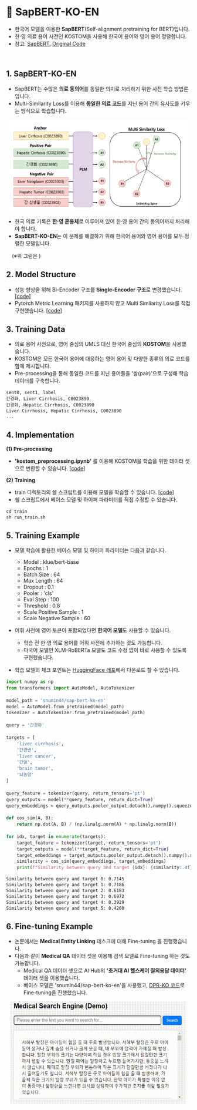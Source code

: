 # 🍊 SapBERT-KO-EN

- 한국어 모델을 이용한 **SapBERT**(Self-alignment pretraining for BERT)입니다.
- 한·영 의료 용어 사전인 KOSTOM을 사용해 한국어 용어와 영어 용어 정렬합니다.
- 참고: [SapBERT](https://aclanthology.org/2021.naacl-main.334.pdf), [Original Code](https://github.com/cambridgeltl/sapbert) 

&nbsp;

## 1. SapBERT-KO-EN

- SapBERT는 수많은 **의료 동의어**를 동일한 의미로 처리하기 위한 사전 학습 방법론입니다.
- Multi-Similarity Loss를 이용해 **동일한 의료 코드**를 지닌 용어 간의 유사도를 키우는 방식으로 학습합니다.

<p align="center">
<img src="sapbert_ko_en.PNG" alt="example image" width="500" height="250"/>
</p>

- 한국 의료 기록은 **한·영 혼용체**로 이루어져 있어 한·영 용어 간의 동의어까지 처리해야 합니다.  
- **SapBERT-KO-EN**는 이 문제를 해결하기 위해 한국어 용어와 영어 용어를 모두 정렬한 모델입니다.  

&nbsp;&nbsp;&nbsp;&nbsp;(※위 그림은 )

## 2. Model Structure

- 성능 향상을 위해 Bi-Encoder 구조를 **Single-Encoder 구조**로 변경했습니다. [\[code\]](https://github.com/snumin44/SapBERT-KO-EN/blob/main/src/model.py)
- Pytorch Metric Learning 패키지를 사용하지 않고 Multi Simliarity Loss를 직접 구현했습니다. [\[code\]](https://github.com/snumin44/SapBERT-KO-EN/blob/main/src/loss.py)
  

## 3. Training Data
- 의료 용어 사전으로, 영어 중심의 UMLS 대신 한국어 중심의 **KOSTOM**을 사용했습니다.   
- KOSTOM은 모든 한국어 용어에 대응하는 영어 용어 및 다양한 종류의 의료 코드를 함께 제시합니다.
- Pre-processing을 통해 동일한 코드를 지닌 용어들을 '쌍(pair)'으로 구성해 학습 데이터를 구축합니다.
```
sent0, sent1, label
간경화, Liver Cirrhosis, C0023890
간경화, Hepatic Cirrhosis, C0023890
Liver Cirrhosis, Hepatic Cirrhosis, C0023890
...
```

## 4. Implementation

**(1) Pre-processing**
- **'kostom_preprocessing.ipynb'** 를 이용해 KOSTOM을 학습을 위한 데이터 셋으로 변환할 수 있습니다. [\[code\]](https://github.com/snumin44/SapBERT-KO-EN/tree/main/data)

**(2) Training**
- train 디렉토리의 쉘 스크립트를 이용해 모델을 학습할 수 있습니다. [\[code\]](https://github.com/snumin44/SapBERT-KO-EN/tree/main/train)
- 쉘 스크립트에서 베이스 모델 및 하이퍼 파라미터를 직접 수정할 수 있습니다.  
```
cd train
sh run_train.sh
```
## 5. Training Example
- 모델 학습에 활용한 베이스 모델 및 하이퍼 파라미터는 다음과 같습니다.
  - Model : klue/bert-base
  - Epochs : 1
  - Batch Size : 64
  - Max Length : 64
  - Dropout : 0.1
  - Pooler : 'cls'
  - Eval Step : 100
  - Threshold : 0.8
  - Scale Positive Sample : 1
  - Scale Negative Sample : 60

- 어휘 사전에 영어 토큰이 포함되었다면 **한국어 모델**도 사용할 수 있습니다.
  - 학습 전 한·영 의료 용어를 어휘 사전에 추가하는 것도 가능합니다.
  - 다국어 모델인 XLM-RoBERTa 모델도 코드 수정 없이 바로 사용할 수 있도록 구현했습니다.
    
- 학습 모델의 체크 포인트는 [HuggingFace 레포](https://huggingface.co/snumin44/sap-bert-ko-en)에서 다운로드 할 수 있습니다. 

```python
import numpy as np
from transformers import AutoModel, AutoTokenizer

model_path = 'snumin44/sap-bert-ko-en'
model = AutoModel.from_pretrained(model_path)
tokenizer = AutoTokenizer.from_pretrained(model_path)

query = '간경화'

targets = [
    'liver cirrhosis',
    '간경변',
    'liver cancer',
    '간암',
    'brain tumor',
    '뇌종양'
]

query_feature = tokenizer(query, return_tensors='pt')
query_outputs = model(**query_feature, return_dict=True)
query_embeddings = query_outputs.pooler_output.detach().numpy().squeeze()

def cos_sim(A, B):
    return np.dot(A, B) / (np.linalg.norm(A) * np.linalg.norm(B))

for idx, target in enumerate(targets):
    target_feature = tokenizer(target, return_tensors='pt')
    target_outputs = model(**target_feature, return_dict=True)
    target_embeddings = target_outputs.pooler_output.detach().numpy().squeeze()
    similarity = cos_sim(query_embeddings, target_embeddings)
    print(f"Similarity between query and target {idx}: {similarity:.4f}")
```
```
Similarity between query and target 0: 0.7145
Similarity between query and target 1: 0.7186
Similarity between query and target 2: 0.6183
Similarity between query and target 3: 0.6972
Similarity between query and target 4: 0.3929
Similarity between query and target 5: 0.4260
```

## 6. Fine-tuning Example

- 논문에서는 **Medical Entity Linking** 테스크에 대해 Fine-tuning 을 진행했습니다.
- 다음과 같이 **Medical QA** 데이터 셋을 이용해 검색 모델로 Fine-tuning 하는 것도 가능합니다.
  - Medical QA 데이터 셋으로 AI Hub의 **'초거대 AI 헬스케어 질의응답 데이터'** 데이터 셋을 이용했습니다.
  - 베이스 모델은 'snumin44/sap-bert-ko-en'을 사용했고, [DPR-KO 코드](https://github.com/snumin44/DPR-KO)로 Fine-tuning을 진행했습니다.   

<p align="center">
<img src="medical_search.gif" width="480" height="280" alt="Medical Search Engine (Demo)">
</p>

